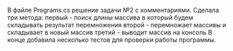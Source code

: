 В файле Programs.cs решение задачи №2 с комментариями.
Сделала три метода: 
первый - поиск длины массива в который будем складывать результат перемножения
второй - перемножает массивы и складывает в новый массив
третий - выводит массив на консоль
В конце добавила несколько тестов для проверки работы программы.

